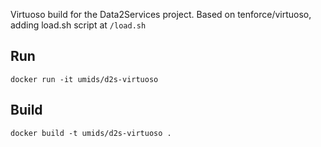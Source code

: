 Virtuoso build for the Data2Services project. Based on tenforce/virtuoso, adding load.sh script at `/load.sh`

## Run

```
docker run -it umids/d2s-virtuoso
```

## Build

```
docker build -t umids/d2s-virtuoso .
```

